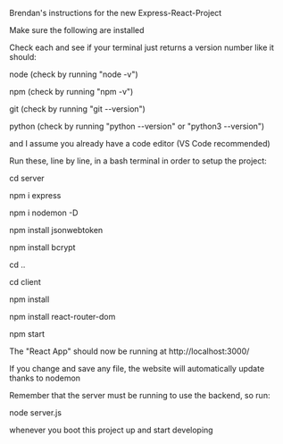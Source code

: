 Brendan's instructions for the new Express-React-Project

Make sure the following are installed

Check each and see if your terminal just returns a version number like it should:

node    (check by running "node -v")

npm     (check by running "npm -v")

git     (check by running "git --version")

python  (check by running "python --version" or "python3 --version")

and I assume you already have a code editor (VS Code recommended)


Run these, line by line, in a bash terminal in order to setup the project:

cd server

npm i express

npm i nodemon -D

npm install jsonwebtoken

npm install bcrypt


cd ..

cd client

npm install

npm install react-router-dom

npm start



The "React App" should now be running at http://localhost:3000/

If you change and save any file, the website will automatically update thanks to nodemon


Remember that the server must be running to use the backend, so run:

node server.js

whenever you boot this project up and start developing